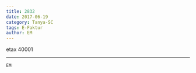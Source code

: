 ```yaml
---
title: 2832
date: 2017-06-19
category: Tanya-SC
tags: E-Faktur
author: EM
---
```


etax 40001

---



`EM`
